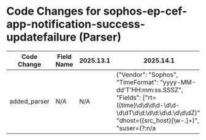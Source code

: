 # Code Changes for sophos-ep-cef-app-notification-success-updatefailure (Parser)

| Code Change | Field Name | 2025.13.1 | 2025.14.1 |
|-------------|------------|-----------|------------|
| added_parser | N/A | N/A | {"Vendor": "Sophos", "TimeFormat": "yyyy-MM-dd'T'HH:mm:ss.SSSZ", "Fields": ["rt=({time}\d\d\d\d\-\d\d\-\d\dT\d\d:\d\d:\d\d\.\d\d\dZ)", "dhost=({src_host}[\w\-.]+)", "suser=(?:n\/a|(({domain}[^\\]+?)\\)?({user}[\w\.\-\!\#\^\~]{1,40}\$?))\s+\w+=", "suser=(n\/a|({full_name}({last_name}[^,\\\s]+),\s*({first_name}[^,\\\s]+)))", "\Wid=({alert_id}[^\s]+)", "source_info_ip=({src_ip}((([0-9a-fA-F.]{0,4}):{1,2}){1,7}([0-9a-fA-F]){0,4})|(((25[0-5]|(2[0-4]|1\d|[0-9]|)\d)\.?\b){4}))(:({src_port}\d+))?", "CEF:([^\|]*\|){4}({alert_type}[^\|]+)", "CEF:([^\|]*\|){5}({alert_name}[^\|]+)", "CEF:([^\|]*\|){6}({alert_severity}[^\|]+)"], "Name": "sophos-ep-cef-app-notification-success-updatefailure", "ParserVersion": "v1.0.0", "Product": "Sophos Endpoint Protection", "Conditions": ["CEF:", "|sophos|sophos central|", "Event::Endpoint::UpdateFailure"]} |
